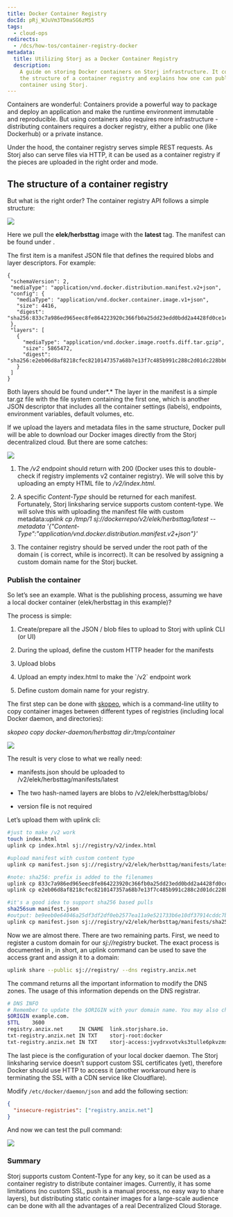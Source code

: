 ```yaml
---
title: Docker Container Registry
docId: pRj_WJuVm3TDmaSG6zM55
tags:
  - cloud-ops
redirects:
  - /dcs/how-tos/container-registry-docker
metadata:
  title: Utilizing Storj as a Docker Container Registry
  description:
    A guide on storing Docker containers on Storj infrastructure. It covers
    the structure of a container registry and explains how one can publish a Docker
    container using Storj.
---
```


Containers are wonderful: Containers provide a powerful way to package and deploy an application and make the runtime environment immutable and reproducible. But using containers also requires more infrastructure - distributing containers requires a docker registry, either a public one (like Dockerhub) or a private instance.

Under the hood, the container registry serves simple REST requests. As Storj also can serve files via HTTP, it can be used as a container registry if the pieces are uploaded in the right order and mode.

## The structure of a container registry

But what is the right order? The container registry API follows a simple structure:

![](https://link.us1.storjshare.io/raw/jua7rls6hkx5556qfcmhrqed2tfa/docs/images/U8gz4cywJwlI-BhRAr61d_0-fix.png)

Here we pull the **elek/herbsttag** image with the **latest** tag. The manifest can be found under .

The first item is a manifest JSON file that defines the required blobs and layer descriptors. For example:

```docker
{
 "schemaVersion": 2,
 "mediaType": "application/vnd.docker.distribution.manifest.v2+json",
 "config": {
   "mediaType": "application/vnd.docker.container.image.v1+json",
   "size": 4416,
   "digest": "sha256:833c7a986ed965eec8fe864223920c366fb0a25dd23edd0bdd2a4428fd0ce1e2"
 },
 "layers": [
   {
     "mediaType": "application/vnd.docker.image.rootfs.diff.tar.gzip",
     "size": 5865472,
     "digest": "sha256:e2eb06d8af8218cfec8210147357a68b7e13f7c485b991c288c2d01dc228bb68"
   }
 ]
}

```

Both layers should be found under*.* The layer in the manifest is a simple tar.gz file with the file system containing the first one, which is another JSON descriptor that includes all the container settings (labels), endpoints, environment variables, default volumes, etc.

If we upload the layers and metadata files in the same structure, Docker pull will be able to download our Docker images directly from the Storj decentralized cloud. But there are some catches:

![](https://link.us1.storjshare.io/raw/jua7rls6hkx5556qfcmhrqed2tfa/docs/images/uBZ-3tmXTVgvuSBCFTnpd_1-fix.png)

1.  The _/v2_ endpoint should return with 200 (Docker uses this to double-check if registry implements v2 container registry). We will solve this by uploading an empty HTML file to _/v2/index.html._

2.  A specific _Content-Type_ should be returned for each manifest. Fortunately, Storj linksharing service supports custom content-type. We will solve this with uploading the manifest file with custom metadata:_uplink cp /tmp/1 sj://dockerrepo/v2/elek/herbsttag/latest --metadata '{"Content-Type":"application/vnd.docker.distribution.manifest.v2+json"}'_

3.  The container registry should be served under the root path of the domain ( is correct, while is incorrect). It can be resolved by assigning a custom domain name for the Storj bucket.

### Publish the container

So let’s see an example. What is the publishing process, assuming we have a local docker container (elek/herbsttag in this example)?

The process is simple:

1.  Create/prepare all the JSON / blob files to upload to Storj with uplink CLI (or UI)

2.  During the upload, define the custom HTTP header for the manifests

3.  Upload blobs

4.  Upload an empty index.html to make the \`/v2\` endpoint work

5.  Define custom domain name for your registry.

The first step can be done with [skopeo](https://github.com/containers/skopeo), which is a command-line utility to copy container images between different types of registries (including local Docker daemon, and directories):

_skopeo copy docker-daemon/herbsttag dir:/tmp/container_

![](https://link.us1.storjshare.io/raw/jua7rls6hkx5556qfcmhrqed2tfa/docs/images/uVyodpXYaEhsJxQ6tTuXJ_2-fix.png)

The result is very close to what we really need:

- manifests.json should be uploaded to /v2/elek/herbsttag/manifests/latest

- The two hash-named layers are blobs to /v2/elek/herbsttag/blobs/

- version file is not required

Let’s upload them with uplink cli:

```bash
#just to make /v2 work
touch index.html
uplink cp index.html sj://registry/v2/index.html

#upload manifest with custom content type
uplink cp manifest.json sj://registry/v2/elek/herbsttag/manifests/latest --metadata '{"Content-Type":"application/vnd.docker.distribution.manifest.v2+json"}'

#note: sha256: prefix is added to the filenames
uplink cp 833c7a986ed965eec8fe864223920c366fb0a25dd23edd0bdd2a4428fd0ce1e2 sj://registry/v2/elek/herbsttag/blobs/sha256:833c7a986ed965eec8fe864223920c366fb0a25dd23edd0bdd2a4428fd0ce1e2
uplink cp e2eb06d8af8218cfec8210147357a68b7e13f7c485b991c288c2d01dc228bb68 sj://registry/v2/elek/herbsttag/blobs/sha256:e2eb06d8af8218cfec8210147357a68b7e13f7c485b991c288c2d01dc228bb68

#it's a good idea to support sha256 based pulls
sha256sum manifest.json
#output: be9eeb0e64046a25df3df2df0eb2577ea11a9e521733b6e10df37914cddc7bcb  manifest.json
uplink cp manifest.json sj://registry/v2/elek/herbsttag/manifests/sha256:be9eeb0e64046a25df3df2df0eb2577ea11a9e521733b6e10df37914cddc7bcb --metadata '{"Content-Type":"application/vnd.docker.distribution.manifest.v2+json"}
```

Now we are almost there. There are two remaining parts. First, we need to register a custom domain for our _sj://registry_ bucket. The exact process is documented in [](docId:GkgE6Egi02wRZtyryFyPz), in short, an uplink command can be used to save the access grant and assign it to a domain:

```bash
uplink share --public sj://registry/ --dns registry.anzix.net
```

The command returns all the important information to modify the DNS zones. The usage of this information depends on the DNS registrar.

```bash
# DNS INFO
# Remember to update the $ORIGIN with your domain name. You may also change the $TTL.
$ORIGIN example.com.
$TTL    3600
registry.anzix.net     IN CNAME  link.storjshare.io.
txt-registry.anzix.net IN TXT    storj-root:docker
txt-registry.anzix.net IN TXT    storj-access:jvydrxvotvks3tulle6pkvzmsgza
```

The last piece is the configuration of your local docker daemon. The Storj linksharing service doesn’t support custom SSL certificates (yet), therefore Docker should use HTTP to access it (another workaround here is terminating the SSL with a CDN service like Cloudflare).

Modify `/etc/docker/daemon/json` and add the following section:

```json
{
  "insecure-registries": ["registry.anzix.net"]
}
```

And now we can test the pull command:

![](https://link.us1.storjshare.io/raw/jua7rls6hkx5556qfcmhrqed2tfa/docs/images/lKLwfi3Eg3yQue73SIWqF_3-fix.png)

### Summary

Storj supports custom Content-Type for any key, so it can be used as a container registry to distribute container images. Currently, it has some limitations (no custom SSL, push is a manual process, no easy way to share layers), but distributing static container images for a large-scale audience can be done with all the advantages of a real Decentralized Cloud Storage.
